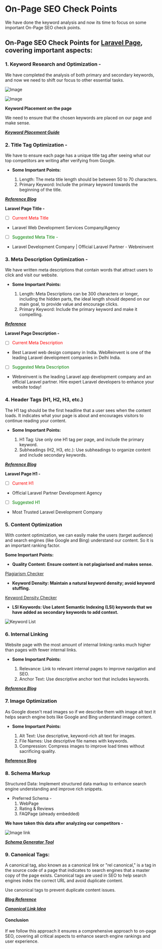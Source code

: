 # On-Page SEO Check Points

We have done the keyword analysis and now its time to focus on some important On-Page SEO check points.

## On-Page SEO Check Points for [Laravel Page](https://webreinvent.com/technologies/frameworks/laravel-development-services), covering important aspects:

### 1\. Keyword Research and Optimization -

We have completed the analysis of both primary and secondary keywords, and now we need to shift our focus to other essential tasks.

![Image](https://img-v1.dev.getdemo.dev/screenshot/chrome_1xGRN7QpMO.png "Primary Keywords")

![Image](https://img-v1.dev.getdemo.dev/screenshot/chrome_ZmwuM0ayn1.png)

**Keyword Placement on the page**

We need to ensure that the chosen keywords are placed on our page and make sense.

[***Keyword Placement Guide***](https://b2bdigitalmarketers.com/blog/keyword-placement/ "Guide")



### 2\. Title Tag Optimization -

We have to ensure each page has a unique title tag after seeing what our top competitors are writing after verifying from Google.

- **Some Important Points:**

  1.  Length: The meta title length should be between 50 to 70 characters.
  2. Primary Keyword: Include the primary keyword towards the beginning of the title.

[***Reference Blog***](https://searchengineland.com/title-tag-length-388468)

**Laravel Page Title -**

- [ ] <span style="color: red;">Current Meta Title
- Laravel Web Development Services Company/Agency

- [ ] <span style="color: Green;">Suggested Meta Title -
- Laravel Development Company | Official Laravel Partner - Webreinvent

### 3\. Meta Description Optimization -

We have written meta descriptions that contain words that attract users to click and visit our website.

- **Some Important Points:**

  1. Length: Meta Descriptions can be 300 characters or longer, including the hidden parts, the ideal length should depend on our main goal, to provide value and encourage clicks.
  2. Primary Keyword: Include the primary keyword and make it compelling.

[***Reference***](https://zyppy.com/seo/title-tags/meta-title-tag-length/)

**Laravel Page Description -**

- [ ] <span style="color: red;">Current Meta Description
- Best Laravel web design company in India. WebReinvent is one of the leading Laravel development companies in Delhi India.

- [ ] <span style="color: Green;">Suggested Meta Description
- Webreinvent is the leading Laravel app development company and an official Laravel partner. Hire expert Laravel developers to enhance your website today!

### 4\. Header Tags (H1, H2, H3, etc.)

The H1 tag should be the first headline that a user sees when the content loads. It indicates what your page is about and encourages visitors to continue reading your content.

- **Some Important Points:**

  1. H1 Tag: Use only one H1 tag per page, and include the primary keyword.
  2. Subheadings (H2, H3, etc.): Use subheadings to organize content and include secondary keywords.

[***Reference Blog***](https://www.conductor.com/academy/headings/faq/h1/)

**Laravel Page H1 -**

- [ ] <span style="color: Red;">Current H1
- Official Laravel Partner Development Agency

- [ ] <span style="color: Green;">Suggested H1
- Most Trusted Laravel Development Company


### 5\. Content Optimization

With content optimization, we can easily make the users (target audience) and search engines (like Google and Bing) understand our content. So it is an important ranking factor.

**Some Important Points:**

- **Quality Content: Ensure content is not plagiarised and makes sense.**

[Plagiarism Checker](https://1text.com/)

- **Keyword Density: Maintain a natural keyword density; avoid keyword stuffing.**

[Keyword Density Checker](https://www.seoreviewtools.com/keyword-density-checker/)

- **LSI Keywords: Use Latent Semantic Indexing (LSI) keywords that we have added as secondary keywords to add context.**

![**Keyword List**](https://img-v1.dev.getdemo.dev/screenshot/chrome_kkLdgxKSzo.png)



### 6\. Internal Linking

Website page with the most amount of internal linking ranks much higher than pages with fewer internal links.

- **Some Important Points:**

  1. Relevance: Link to relevant internal pages to improve navigation and SEO.
  2. Anchor Text: Use descriptive anchor text that includes keywords.

[***Reference Blog***](https://backlinko.com/hub/seo/internal-links)

### 7\. Image Optimization

As Google doesn't read images so if we describe them with image alt text it helps search engine bots like Google and Bing understand image content.

- **Some Important Points:**

  1. Alt Text: Use descriptive, keyword-rich alt text for images.
  2. File Names: Use descriptive file names with keywords.
  3. Compression: Compress images to improve load times without sacrificing quality.

[**Reference Blog**](https://www.semrush.com/blog/image-seo/)

### 8\. Schema Markup

Structured Data: Implement structured data markup to enhance search engine understanding and improve rich snippets.

- Preferred Schema -
  1. WebPage
  2. Rating & Reviews
  3. FAQPage (already embedded)

**We have taken this data after analyzing our competitors -**

![**Image link**](https://img-v1.dev.getdemo.dev/screenshot/MU2MHsghoC.png)

[***Schema Generator Tool***](https://technicalseo.com/tools/schema-markup-generator/)

### 9\. Canonical Tags:

A canonical tag, also known as a canonical link or "rel canonical," is a tag in the source code of a page that indicates to search engines that a master copy of the page exists. Canonical tags are used in SEO to help search engines index the correct URL and avoid duplicate content.

Use canonical tags to prevent duplicate content issues.

[***Blog Reference***](https://en.ryte.com/wiki/Canonical_Tag)

[***Canonical Link Idea***](https://ahrefs.com/blog/canonical-tags/)


#### **Conclusion**

If we follow this approach it ensures a comprehensive approach to on-page SEO, covering all critical aspects to enhance search engine rankings and user experience.


